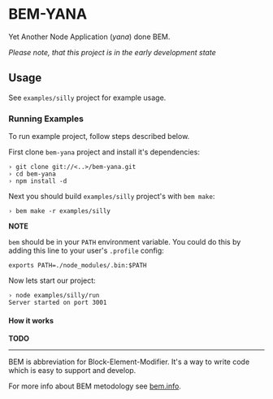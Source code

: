 BEM-YANA
========

Yet Another Node Application (*yana*) done BEM.

_Please note, that this project is in the early development state_

Usage
-----

See `examples/silly` project for example usage.

### Running Examples

To run example project, follow steps described below.

First clone `bem-yana` project and install it's dependencies:

    › git clone git://<..>/bem-yana.git
    › cd bem-yana
    › npm install -d

Next you should build `examples/silly` project's  with `bem make`:

    › bem make -r examples/silly

**NOTE**

`bem` should be in your `PATH` environment variable. You could do this by adding this line to your user's
`.profile` config:

    exports PATH=./node_modules/.bin:$PATH

Now lets start our project:

    › node examples/silly/run
    Server started on port 3001

#### How it works

**TODO**

---

BEM is abbreviation for Block-Element-Modifier. It's a way to write code which is easy to support and develop.

For more info about BEM metodology see [bem.info](http://bem.info/).

